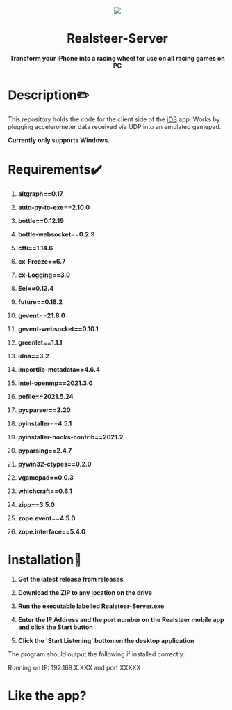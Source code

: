 <p align="center">
<a href="realsteer.aaryadoes.tech"><img src="https://i.ibb.co/zhRN8hR/image.png"/></a>
<h1 align="center">Realsteer-Server</h1>
<h4 align="center">Transform your iPhone into a racing wheel for use on all racing games on PC</h4>

# Description✏️

This repository holds the code for the client side of the [iOS](https://github.com/AaryaGadekar/udp-gamepad-ios) app. Works by plugging accelerometer data received via UDP into an emulated gamepad.

**Currently only supports Windows.**

# Requirements✔️

1.  **altgraph==0.17**

2.  **auto-py-to-exe==2.10.0**

3.  **bottle==0.12.19**

4.  **bottle-websocket==0.2.9**

5.  **cffi==1.14.6**

6.  **cx-Freeze==6.7**

7.  **cx-Logging==3.0**

8.  **Eel==0.12.4**

9.  **future==0.18.2**

10. **gevent==21.8.0**

11. **gevent-websocket==0.10.1**

12. **greenlet==1.1.1**

13. **idna==3.2**

14. **importlib-metadata==4.6.4**

15. **intel-openmp==2021.3.0**

16. **pefile==2021.5.24**

17. **pycparser==2.20**

18. **pyinstaller==4.5.1**

19. **pyinstaller-hooks-contrib==2021.2**

20. **pyparsing==2.4.7**

21. **pywin32-ctypes==0.2.0**

22. **vgamepad==0.0.3**

23. **whichcraft==0.6.1**

24. **zipp==3.5.0**

25. **zope.event==4.5.0**

26. **zope.interface==5.4.0**

# Installation💽

1.  **Get the latest release from releases**

2.  **Download the ZIP to any location on the drive**

3.  **Run the executable labelled Realsteer-Server.exe**

4.  **Enter the IP Address and the port number on the Realsteer mobile app and click the Start button**

5.  **Click the 'Start Listening' button on the desktop application**

The program should output the following if installed correctly:

Running on IP: 192.168.X.XXX and port XXXXX

# Like the app?

<script data-name="BMC-Widget" data-cfasync="false" src="https://cdnjs.buymeacoffee.com/1.0.0/widget.prod.min.js" data-id="aaryagadekar" data-description="Support me on Buy me a coffee!" data-message="Thanks! You are amazing!" data-color="#5F7FFF" data-position="Right" data-x_margin="18" data-y_margin="18"></script>


